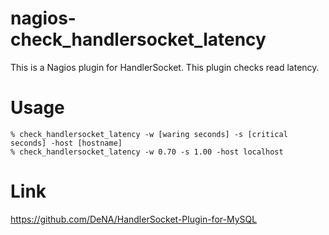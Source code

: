 # nagios-check_handlersocket_latency


This is a Nagios plugin for HandlerSocket. This plugin checks read latency. 

# Usage 

```
% check_handlersocket_latency -w [waring seconds] -s [critical seconds] -host [hostname]
% check_handlersocket_latency -w 0.70 -s 1.00 -host localhost
```

# Link


https://github.com/DeNA/HandlerSocket-Plugin-for-MySQL

